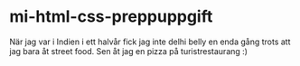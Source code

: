 # mi-html-css-preppuppgift
När jag var i Indien i ett halvår fick jag inte delhi belly en enda gång trots att jag bara åt street food. Sen åt jag en pizza på turistrestaurang :)

